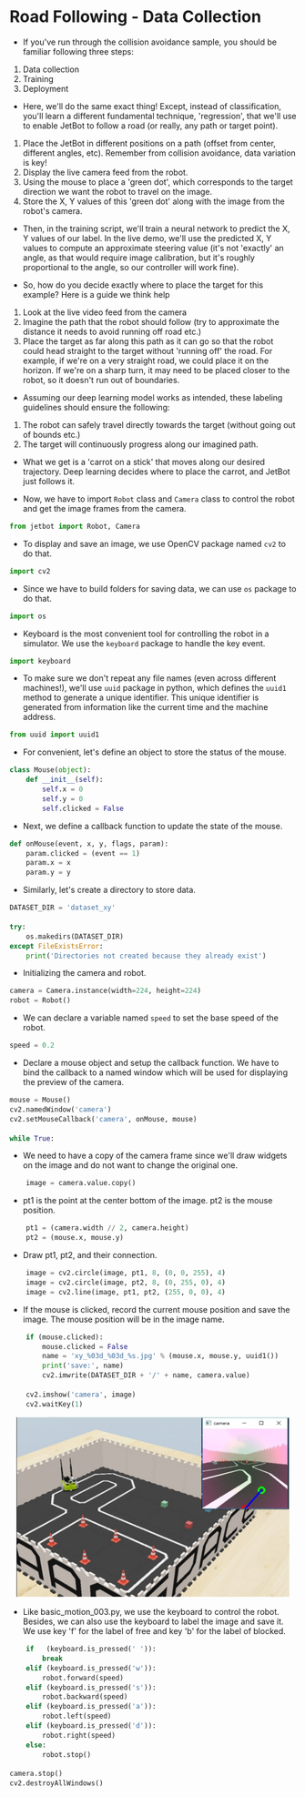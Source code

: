# **Road Following - Data Collection**

* If you've run through the collision avoidance sample, you should
be familiar following three steps:

1. Data collection
2. Training
3. Deployment

* Here, we'll do the same exact thing! Except, instead of classification,
you'll learn a different fundamental technique, 'regression', that
we'll use to enable JetBot to follow a road (or really, any path or 
target point).

1. Place the JetBot in different positions on a path (offset from 
center, different angles, etc). Remember from collision avoidance,
data variation is key!
2. Display the live camera feed from the robot.
3. Using the mouse to place a 'green dot', which corresponds to the target direction we want the robot to travel on the image.
4. Store the X, Y values of this 'green dot' along with the image from the robot's camera.
       
* Then, in the training script, we'll train a neural network to predict 
the X, Y values of our label. In the live demo, we'll use the predicted
X, Y values to compute an approximate steering value (it's not 'exactly'
an angle, as that would require image calibration, but it's roughly 
proportional to the angle, so our controller will work fine).

* So, how do you decide exactly where to place the target for this example?
Here is a guide we think help

1. Look at the live video feed from the camera
2. Imagine the path that the robot should follow (try to approximate the distance it needs to avoid running off road etc.)
3. Place the target as far along this path as it can go so that the robot could head straight to the target without 'running off' the road. For example, if we're on a very straight road, we could place it on the horizon. If we're on a sharp turn, it may need to be placed closer to the robot, so it doesn't run out of boundaries.

* Assuming our deep learning model works as intended, these labeling guidelines 
should ensure the following:

1. The robot can safely travel directly towards the target (without going out of bounds etc.)
2. The target will continuously progress along our imagined path.
   
* What we get is a 'carrot on a stick' that moves along our desired trajectory.
Deep learning decides where to place the carrot, and JetBot just follows it.
 

* Now, we have to import `Robot` class and `Camera` class to control the robot and get the image frames from the camera.
                 
```python
from jetbot import Robot, Camera
```

                                    
* To display and save an image, we use OpenCV package named `cv2` to do that.
                                    
```python
import cv2
```


* Since we have to build folders for saving data, we can use `os` package to do that.
                                    
```python
import os
```

* Keyboard is the most convenient tool for controlling the robot in a simulator. We use the `keyboard` package to handle the key event.

                                    
```python
import keyboard
```

                                    
* To make sure we don't repeat any file names (even across different machines!), we'll use `uuid` package in python, which defines the `uuid1` method to generate a unique identifier. This unique identifier is generated from information like the current time and the machine address.

                                    
```python
from uuid import uuid1
```

                                    
* For convenient, let's define an object to store the status of the mouse.
                                    
```python
class Mouse(object):
    def __init__(self):
        self.x = 0
        self.y = 0
        self.clicked = False

```

* Next, we define a callback function to update the state of the mouse.
                                    
```python
def onMouse(event, x, y, flags, param):
    param.clicked = (event == 1)
    param.x = x
    param.y = y


```

 * Similarly, let's create a directory to store data.
                                    
```python
DATASET_DIR = 'dataset_xy'

try:
    os.makedirs(DATASET_DIR)
except FileExistsError:
    print('Directories not created because they already exist')

```

* Initializing the camera and robot.
                                    
```python
camera = Camera.instance(width=224, height=224)
robot = Robot()

```

* We can declare a variable named `speed` to set the base speed of the robot.

                                    
```python
speed = 0.2
```

* Declare a mouse object and setup the callback function. We have to bind the callback to a named window which will be used for displaying the preview of the camera.

                                    
```python
mouse = Mouse()
cv2.namedWindow('camera')
cv2.setMouseCallback('camera', onMouse, mouse)

while True:

```

* We need to have a copy of the camera frame since we'll draw widgets on the image and do not want to change the original one.


                                    
```python
    image = camera.value.copy()
```

                                    
* pt1 is the point at the center bottom of the image. pt2 is the mouse position.
    
```python
    pt1 = (camera.width // 2, camera.height)
    pt2 = (mouse.x, mouse.y)

```


* Draw pt1, pt2, and their connection.
                                    
```python
    image = cv2.circle(image, pt1, 8, (0, 0, 255), 4)
    image = cv2.circle(image, pt2, 8, (0, 255, 0), 4)
    image = cv2.line(image, pt1, pt2, (255, 0, 0), 4)
```


* If the mouse is clicked, record the current mouse position and save the image. The mouse position will be in the image name.
                                    
```python
    if (mouse.clicked):
        mouse.clicked = False
        name = 'xy_%03d_%03d_%s.jpg' % (mouse.x, mouse.y, uuid1())
        print('save:', name)
        cv2.imwrite(DATASET_DIR + '/' + name, camera.value)

    cv2.imshow('camera', image)
    cv2.waitKey(1)
```

<p align="center">
  <img alt="VS Code in action" src="https://raw.githubusercontent.com/clifflin-isaacspace/Guideline/main/Lesson/05.bmp" width=480>
</p>

* Like basic_motion_003.py, we use the keyboard to control the robot. Besides, we can also use the keyboard to label the image and save it. We use key 'f' for the label of free and key 'b' for the label of blocked.
        
                                    
```python
    if   (keyboard.is_pressed(' ')):
        break
    elif (keyboard.is_pressed('w')):
        robot.forward(speed)
    elif (keyboard.is_pressed('s')):
        robot.backward(speed)
    elif (keyboard.is_pressed('a')):
        robot.left(speed)
    elif (keyboard.is_pressed('d')):
        robot.right(speed)
    else:
        robot.stop()

camera.stop()
cv2.destroyAllWindows()
```
